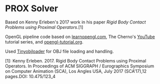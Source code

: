 # PROX Solver

Based on Kenny Erleben's 2017 work in his paper _Rigid Body Contact Problems using Proximal Operators_.[1] 

OpenGL pipeline code based on [learnopengl.com](https://learnopengl.com/), The Cherno's [YouTube](https://www.youtube.com/user/TheChernoProject) tutorial series, and [opengl-tutorial.org](https://www.opengl-tutorial.org/).

Used [Tinyobjloader](https://github.com/tinyobjloader/tinyobjloader) for OBJ file loading and handling.

[1]:
Kenny Erleben. 2017. Rigid Body Contact Problems using Proximal Operators. In Proceedings of ACM SIGGRAPH / Eurographics Symposium on Computer Animation (SCA), Los Angles USA, July 2017 (SCA’17),12 pages.DOI: 10.475/123_4